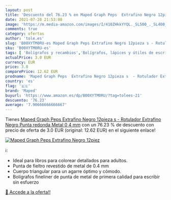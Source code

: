 ```yaml
---
layout: post
title: 'Descuento del 76.23 % en Maped Graph Peps  Extrafino Negro 12piez'
date: 2021-07-28 21:53:08
image: 'https://m.media-amazon.com/images/I/410ZHkkYYQL._SL500_._SL400_.jpg'
comments: true
category: ofertas
author: 'tole.es'
slug: 'B00XYTM0RU-es Maped Graph Peps Extrafino Negro 12pieza s - Rotulador...'
sku: 'B00XYTM0RU-es'
tags: [ 'Bolígrafos y recambios','Bolígrafos, lápices y útiles de escritura','Oficina y papelería','Rotuladores de punta fina','maped','rotulador', ]
actualPrice: 3.0 EUR
currency: EUR
price: 3.0
comparePrice: 12.62 EUR
prodname: 'Maped Graph Peps  Extrafino Negro 12pieza s  - Rotulador Extrafino  Negro  Punta redonda  Metal  0 4 mm'
country: 'es'
flag: '🇪🇸'
brand: 'Maped'
buyurl: 'https://www.amazon.es/dp/B00XYTM0RU/?tag=tolees-21'
descuento: '76.23'
average: '7.90666666666667'
---
```


Tienes [Maped Graph Peps  Extrafino Negro 12pieza s  - Rotulador Extrafino  Negro  Punta redonda  Metal  0 4 mm](https://www.amazon.es/dp/B00XYTM0RU/?tag=tolees-21) con un 76.23 % de descuento con precio de oferta de 3.0 EUR (original: 12.62 EUR) en el siguiente enlace!

[![Maped Graph Peps  Extrafino Negro 12piez](https://m.media-amazon.com/images/I/410ZHkkYYQL._SL500_._SL400_.jpg)](https://www.amazon.es/dp/B00XYTM0RU/?tag=tolees-21)

ℹ️:

- Ideal para libros para colorear detallados para adultos.
- Punta de fieltro revestido de metal de 0.4 mm
- Cuerpo triangular para un agarre óptimo y cómodo.
- Bolígrafos fineliner de punta de metal de primera calidad para escribir sin esfuerzo

[🛒 Accede a la oferta!!](https://www.amazon.es/dp/B00XYTM0RU/?tag=tolees-21)
